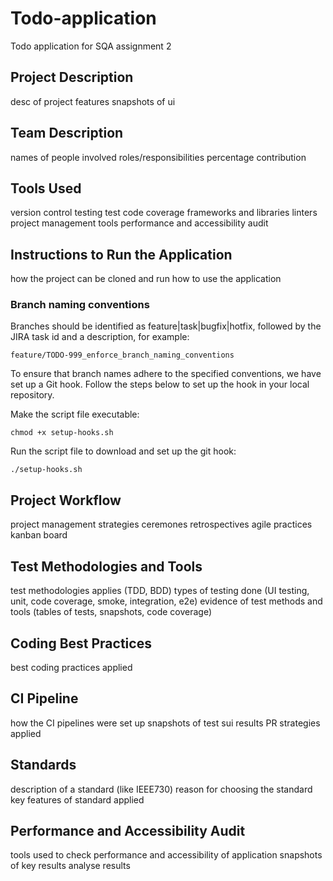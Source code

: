 # Todo-application

Todo application for SQA assignment 2

## Project Description

desc of project
features
snapshots of ui

## Team Description

names of people involved
roles/responsibilities
percentage contribution

## Tools Used

version control
testing
test code coverage
frameworks and libraries
linters
project management tools
performance and accessibility audit

## Instructions to Run the Application

how the project can be cloned and run
how to use the application

### Branch naming conventions

Branches should be identified as feature|task|bugfix|hotfix, followed by the JIRA task id and a description, for example:

```
feature/TODO-999_enforce_branch_naming_conventions
```

To ensure that branch names adhere to the specified conventions, we have set up a Git hook. Follow the steps below to set up the hook in your local repository.

Make the script file executable:
```
chmod +x setup-hooks.sh
```

Run the script file to download and set up the git hook:
```
./setup-hooks.sh
```

## Project Workflow

project management strategies
ceremones
retrospectives
agile practices
kanban board

## Test Methodologies and Tools

test methodologies applies (TDD, BDD)
types of testing done (UI testing, unit, code coverage, smoke, integration, e2e)
evidence of test methods and tools (tables of tests, snapshots, code coverage)

## Coding Best Practices

best coding practices applied

## CI Pipeline

how the CI pipelines were set up
snapshots of test sui results
PR strategies applied

## Standards

description of a standard (like IEEE730)
reason for choosing the standard
key features of standard applied

## Performance and Accessibility Audit

tools used to check performance and accessibility of application
snapshots of key results
analyse results
